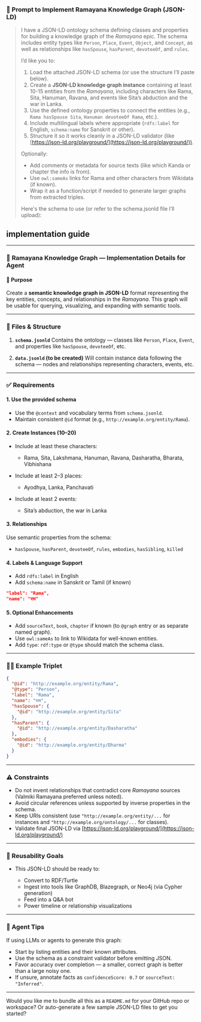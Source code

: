 
### 🧠 Prompt to Implement Ramayana Knowledge Graph (JSON-LD)

> I have a JSON-LD ontology schema defining classes and properties for building a knowledge graph of the *Ramayana* epic.
> The schema includes entity types like `Person`, `Place`, `Event`, `Object`, and `Concept`, as well as relationships like `hasSpouse`, `hasParent`, `devoteeOf`, and `rules`.
>
> I’d like you to:
>
> 1. Load the attached JSON-LD schema (or use the structure I’ll paste below).
> 2. Create a **JSON-LD knowledge graph instance** containing at least 10-15 entities from the *Ramayana*, including characters like Rama, Sita, Hanuman, Ravana, and events like Sita’s abduction and the war in Lanka.
> 3. Use the defined ontology properties to connect the entities (e.g., `Rama hasSpouse Sita`, `Hanuman devoteeOf Rama`, etc.).
> 4. Include multilingual labels where appropriate (`rdfs:label` for English, `schema:name` for Sanskrit or other).
> 5. Structure it so it works cleanly in a JSON-LD validator (like [https://json-ld.org/playground/](https://json-ld.org/playground/)).
>
> Optionally:
>
> * Add comments or metadata for source texts (like which Kanda or chapter the info is from).
> * Use `owl:sameAs` links for Rama and other characters from Wikidata (if known).
> * Wrap it as a function/script if needed to generate larger graphs from extracted triples.
>
> Here's the schema to use (or refer to the schema.jsonld file I’ll upload):



## implementation guide

---

### 📘 **Ramayana Knowledge Graph — Implementation Details for Agent**

#### 📌 Purpose

Create a **semantic knowledge graph in JSON-LD** format representing the key entities, concepts, and relationships in the *Ramayana*. This graph will be usable for querying, visualizing, and expanding with semantic tools.

---

### 📂 Files & Structure

1. **`schema.jsonld`**
   Contains the ontology — classes like `Person`, `Place`, `Event`, and properties like `hasSpouse`, `devoteeOf`, etc.

2. **`data.jsonld` (to be created)**
   Will contain instance data following the schema — nodes and relationships representing characters, events, etc.

---

### ✅ Requirements

#### 1. **Use the provided schema**

* Use the `@context` and vocabulary terms from `schema.jsonld`.
* Maintain consistent `@id` format (e.g., `http://example.org/entity/Rama`).

#### 2. **Create Instances (10–20)**

* Include at least these characters:

  * Rama, Sita, Lakshmana, Hanuman, Ravana, Dasharatha, Bharata, Vibhishana
* Include at least 2–3 places:

  * Ayodhya, Lanka, Panchavati
* Include at least 2 events:

  * Sita’s abduction, the war in Lanka

#### 3. **Relationships**

Use semantic properties from the schema:

* `hasSpouse`, `hasParent`, `devoteeOf`, `rules`, `embodies`, `hasSibling`, `killed`

#### 4. **Labels & Language Support**

* Add `rdfs:label` in English
* Add `schema:name` in Sanskrit or Tamil (if known)

```json
"label": "Rama",
"name": "राम"
```

#### 5. **Optional Enhancements**

* Add `sourceText`, `book`, `chapter` if known (to `@graph` entry or as separate named graph).
* Use `owl:sameAs` to link to Wikidata for well-known entities.
* Add `type`: `rdf:type` or `@type` should match the schema class.

---

### ✍🏽 Example Triplet

```json
{
  "@id": "http://example.org/entity/Rama",
  "@type": "Person",
  "label": "Rama",
  "name": "राम",
  "hasSpouse": {
    "@id": "http://example.org/entity/Sita"
  },
  "hasParent": {
    "@id": "http://example.org/entity/Dasharatha"
  },
  "embodies": {
    "@id": "http://example.org/entity/Dharma"
  }
}
```

---

### ⚠️ Constraints

* Do not invent relationships that contradict core *Ramayana* sources (Valmiki Ramayana preferred unless noted).
* Avoid circular references unless supported by inverse properties in the schema.
* Keep URIs consistent (use `"http://example.org/entity/...` for instances and `"http://example.org/ontology/...` for classes).
* Validate final JSON-LD via [https://json-ld.org/playground/](https://json-ld.org/playground/)

---

### 🔄 Reusability Goals

* This JSON-LD should be ready to:

  * Convert to RDF/Turtle
  * Ingest into tools like GraphDB, Blazegraph, or Neo4j (via Cypher generation)
  * Feed into a Q\&A bot
  * Power timeline or relationship visualizations

---

### 🤖 Agent Tips

If using LLMs or agents to generate this graph:

* Start by listing entities and their known attributes.
* Use the schema as a constraint validator before emitting JSON.
* Favor accuracy over completion — a smaller, correct graph is better than a large noisy one.
* If unsure, annotate facts as `confidenceScore: 0.7` or `sourceText: "Inferred"`.

---

Would you like me to bundle all this as a `README.md` for your GitHub repo or workspace? Or auto-generate a few sample JSON-LD files to get you started?
